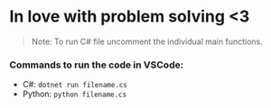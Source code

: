 # In love with problem solving <3

>Note: To run C# file uncomment the individual main functions.

### Commands to run the code in VSCode:
* C#: `dotnet run filename.cs`
* Python: `python filename.cs`